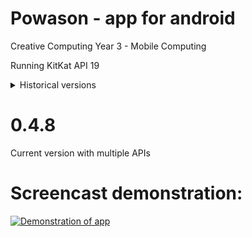 # Powason - app for android
Creative Computing Year 3 - Mobile Computing    

Running KitKat API 19    

<details>
  <summary>Historical versions</summary>

# INFDEV
Development repo - no stable versions

# 0.0.4
Development version without API usage

# 0.0.8
Rehooked API into application

</details>

# 0.4.8
Current version with multiple APIs     

# Screencast demonstration:
[![Demonstration of app](https://i.imgur.com/EO9Qh6N.png)](https://www.youtube.com/watch?v=QjS14RwwCGc)    
